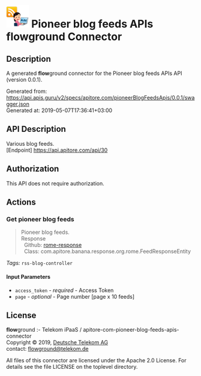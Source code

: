 # ![LOGO](logo.png) Pioneer blog feeds APIs **flow**ground Connector

## Description

A generated **flow**ground connector for the Pioneer blog feeds APIs API (version 0.0.1).

Generated from: https://api.apis.guru/v2/specs/apitore.com/pioneerBlogFeedsApis/0.0.1/swagger.json<br/>
Generated at: 2019-05-07T17:36:41+03:00

## API Description

Various blog feeds.<BR />[Endpoint] https://api.apitore.com/api/30

## Authorization

This API does not require authorization.

## Actions

### Get pioneer blog feeds

> Pioneer blog feeds.<BR />Response<BR />&nbsp; Github: <a href="https://github.com/keigohtr/apitore-response-parent/tree/master/rome-response">rome-response</a><BR />&nbsp; Class: com.apitore.banana.response.org.rome.FeedResponseEntity<BR />

*Tags:* `rss-blog-controller`

#### Input Parameters
* `access_token` - _required_ - Access Token
* `page` - _optional_ - Page number [page x 10 feeds]

## License

**flow**ground :- Telekom iPaaS / apitore-com-pioneer-blog-feeds-apis-connector<br/>
Copyright © 2019, [Deutsche Telekom AG](https://www.telekom.de)<br/>
contact: flowground@telekom.de

All files of this connector are licensed under the Apache 2.0 License. For details
see the file LICENSE on the toplevel directory.
